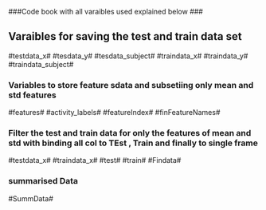 ###Code book with all varaibles used explained below ###
## Varaibles for saving the test and train data set ##
#testdata_x#
#tesdata_y#
#tesdata_subject#
#traindata_x#
#traindata_y#
#traindata_subject#

### Variables to store feature sdata and subsetiing only mean and std features ###
#features#
#activity_labels#
#featureIndex#
#finFeatureNames#

### Filter the test and train data for only the features of mean and std with binding all col to TEst , Train and finally to single frame ###
#testdata_x#
#traindata_x#
#test#
#train#
#Findata#

### summarised Data ###
#SummData#